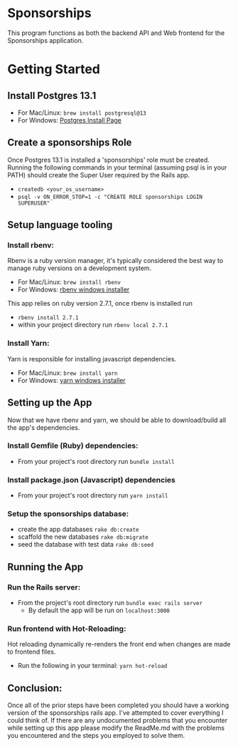 # Sponsorships

This program functions as both the backend API and Web frontend for the Sponsorships application.

# Getting Started
## Install Postgres 13.1
- For Mac/Linux: `brew install postgresql@13`
- For Windows: [Postgres Install Page](https://www.enterprisedb.com/downloads/postgres-postgresql-downloads)


## Create a sponsorships Role
Once Postgres 13.1 is installed a 'sponsorships' role must be created. 
Running the following commands in your terminal (assuming psql is in your PATH) should create the Super User required by the Rails app. 
- `createdb <your_os_username>`
- `psql -v ON_ERROR_STOP=1 -c "CREATE ROLE sponsorships LOGIN SUPERUSER"`

## Setup language tooling
### Install rbenv:
Rbenv is a ruby version manager, it's typically considered the best way to manage ruby versions on a development system.
- For Mac/Linux: `brew install rbenv`
- For Windows: [rbenv windows installer](https://github.com/nak1114/rbenv-win)

This app relies on ruby version 2.7.1, once rbenv is installed run 
- `rbenv install 2.7.1`
- within your project directory run `rbenv local 2.7.1`

### Install Yarn:
Yarn is responsible for installing javascript dependencies.
- For Mac/Linux: `brew install yarn`
- For Windows: [yarn windows installer](https://classic.yarnpkg.com/en/docs/install/#windows-stable)

## Setting up the App
Now that we have rbenv and yarn, we should be able to download/build all the app's dependencies.
### Install Gemfile (Ruby) dependencies:
- From your project's root directory run `bundle install`
### Install package.json (Javascript) dependencies
- From your project's root directory run `yarn install`

### Setup the sponsorships database:
- create the app databases `rake db:create`
- scaffold the new databases `rake db:migrate`
- seed the database with test data `rake db:seed`

## Running the App
### Run the Rails server:
- From the project's root directory run `bundle exec rails server`
    - By default the app will be run on `localhost:3000`

### Run frontend with Hot-Reloading:
Hot reloading dynamically re-renders the front end when changes are made to frontend files.
- Run the following in your terminal: `yarn hot-reload` 

## Conclusion:
Once all of the prior steps have been completed you should have a working version of the sponsorships rails app.
I've attempted to cover everything I could think of. If there are any undocumented problems that you encounter while setting up this app please modify the ReadMe.md with the problems you encountered and the steps you employed to solve them.
